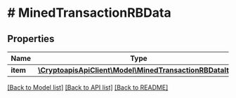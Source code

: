 # # MinedTransactionRBData

## Properties

Name | Type | Description | Notes
------------ | ------------- | ------------- | -------------
**item** | [**\CryptoapisApiClient\Model\MinedTransactionRBDataItem**](MinedTransactionRBDataItem.md) |  |

[[Back to Model list]](../../README.md#models) [[Back to API list]](../../README.md#endpoints) [[Back to README]](../../README.md)
